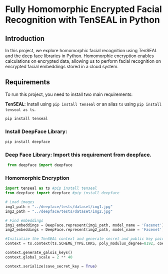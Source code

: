 # Fully Homomorphic Encrypted Facial Recognition with TenSEAL in Python

## Introduction

In this project, we explore homomorphic facial recognition using TenSEAL and the deep face libraries in Python. Homomorphic encryption enables calculations on encrypted data, allowing us to perform facial recognition on encrypted facial embeddings stored in a cloud system.

## Requirements

To run this project, you need to install two main requirements:

**TenSEAL**: Install using `pip install tenseal` or an alias `ts` using `pip install tenseal as ts`.

   ```bash
   pip install tenseal
   ```
### Install DeepFace Library:
   ```bash
   pip install deepface
   ```

### Deep Face Library: Import this requirement from deepface.
  ```python
   from deepface import deepface
  ```

### Homomorphic Encryption
   ```python
import tenseal as ts #pip install tenseal
from deepface import deepface #pip install deepface

# Load images
img1_path = "../deepface/tests/dataset/img1.jpg"
img2_path = "../deepface/tests/dataset/img2.jpg"

# Find embeddings
img1_embeddings = DeepFace.represent(img1_path, model_name = 'Facenet')
img2_embeddings = DeepFace.represent(img2_path, model_name = 'Facenet')

#Initialize the TenSEAL context and generate secret and public key pairs.
context = ts.context(ts.SCHEME_TYPE.CKKS, poly_modulus_degree=8192, coeff_mod_bit_sizes=[60, 40, 40, 60])

context.generate_galois_keys()
context.global_scale = 2 ** 40

context.serialize(save_secret_key = True)
   ```


























